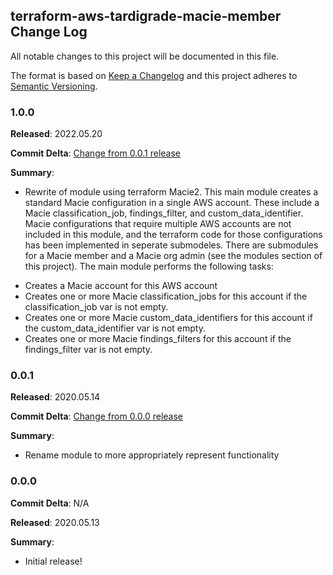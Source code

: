 ## terraform-aws-tardigrade-macie-member Change Log

All notable changes to this project will be documented in this file.

The format is based on [Keep a Changelog](http://keepachangelog.com/) and this project adheres to [Semantic Versioning](http://semver.org/).

### 1.0.0

**Released**: 2022.05.20

**Commit Delta**: [Change from 0.0.1 release](https://github.com/plus3it/terraform-aws-tardigrade-macie-member/compare/0.0.1...1.0.0)

**Summary**:

*   Rewrite of module using terraform Macie2.  This main module creates a standard Macie configuration in a single AWS account.  These include a Macie classification_job, findings_filter, and custom_data_identifier.  Macie configurations that require multiple AWS accounts are not included in this module, and the terraform code for those configurations has been implemented in seperate submodeles.  There are submodules for a Macie member and a Macie org admin (see the modules section of this project).  The main module performs the following tasks:

- Creates a Macie account for this AWS account
- Creates one or more Macie classification_jobs for this account if the classification_job var is not empty.
- Creates one or more Macie custom_data_identifiers for this account if the custom_data_identifier var is not empty.
- Creates one or more Macie findings_filters for this account if the findings_filter var is not empty.

### 0.0.1

**Released**: 2020.05.14

**Commit Delta**: [Change from 0.0.0 release](https://github.com/plus3it/terraform-aws-tardigrade-macie-member/compare/0.0.0...0.0.1)

**Summary**:

*   Rename module to more appropriately represent functionality

### 0.0.0

**Commit Delta**: N/A

**Released**: 2020.05.13

**Summary**:

*   Initial release!
